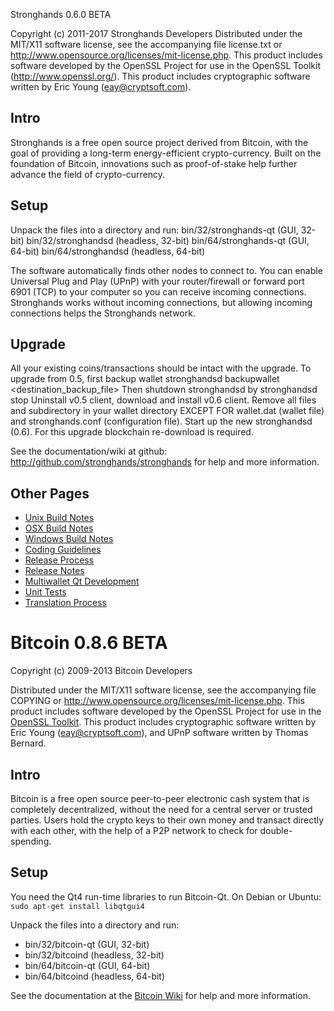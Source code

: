 Stronghands 0.6.0 BETA

Copyright (c) 2011-2017 Stronghands Developers
Distributed under the MIT/X11 software license, see the accompanying
file license.txt or http://www.opensource.org/licenses/mit-license.php.
This product includes software developed by the OpenSSL Project for use in
the OpenSSL Toolkit (http://www.openssl.org/).  This product includes
cryptographic software written by Eric Young (eay@cryptsoft.com).


Intro
-----
Stronghands is a free open source project derived from Bitcoin, with
the goal of providing a long-term energy-efficient crypto-currency.
Built on the foundation of Bitcoin, innovations such as proof-of-stake
help further advance the field of crypto-currency.


Setup
-----
Unpack the files into a directory and run:
 bin/32/stronghands-qt (GUI, 32-bit)
 bin/32/stronghandsd (headless, 32-bit)
 bin/64/stronghands-qt (GUI, 64-bit)
 bin/64/stronghandsd (headless, 64-bit)

The software automatically finds other nodes to connect to.  You can
enable Universal Plug and Play (UPnP) with your router/firewall
or forward port 6901 (TCP) to your computer so you can receive
incoming connections.  Stronghands works without incoming connections,
but allowing incoming connections helps the Stronghands network.


Upgrade
-------
All your existing coins/transactions should be intact with the upgrade.
To upgrade from 0.5, first backup wallet
stronghandsd backupwallet <destination_backup_file>
Then shutdown stronghandsd by
stronghandsd stop
Uninstall v0.5 client, download and install v0.6 client.
Remove all files and subdirectory in your wallet directory EXCEPT FOR
wallet.dat (wallet file) and stronghands.conf (configuration file).
Start up the new stronghandsd (0.6).
For this upgrade blockchain re-download is required.


See the documentation/wiki at github:
  http://github.com/stronghands/stronghands
for help and more information.


Other Pages
---------------------
- [Unix Build Notes](build-unix.md)
- [OSX Build Notes](build-osx.md)
- [Windows Build Notes](build-msw.md)
- [Coding Guidelines](coding.md)
- [Release Process](release-process.md)
- [Release Notes](release-notes.md)
- [Multiwallet Qt Development](multiwallet-qt.md)
- [Unit Tests](unit-tests.md)
- [Translation Process](translation_process.md)




Bitcoin 0.8.6 BETA
====================

Copyright (c) 2009-2013 Bitcoin Developers

Distributed under the MIT/X11 software license, see the accompanying
file COPYING or http://www.opensource.org/licenses/mit-license.php.
This product includes software developed by the OpenSSL Project for use in the [OpenSSL Toolkit](http://www.openssl.org/). This product includes
cryptographic software written by Eric Young ([eay@cryptsoft.com](mailto:eay@cryptsoft.com)), and UPnP software written by Thomas Bernard.


Intro
---------------------
Bitcoin is a free open source peer-to-peer electronic cash system that is
completely decentralized, without the need for a central server or trusted
parties.  Users hold the crypto keys to their own money and transact directly
with each other, with the help of a P2P network to check for double-spending.


Setup
---------------------
You need the Qt4 run-time libraries to run Bitcoin-Qt. On Debian or Ubuntu:
	`sudo apt-get install libqtgui4`

Unpack the files into a directory and run:

- bin/32/bitcoin-qt (GUI, 32-bit)
- bin/32/bitcoind (headless, 32-bit)
- bin/64/bitcoin-qt (GUI, 64-bit)
- bin/64/bitcoind (headless, 64-bit)

See the documentation at the [Bitcoin Wiki](https://en.bitcoin.it/wiki/Main_Page)
for help and more information.

